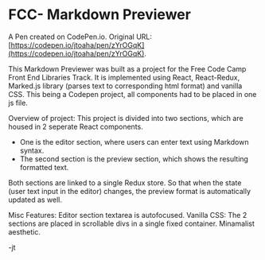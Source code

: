 # FCC- Markdown Previewer

A Pen created on CodePen.io. Original URL: [https://codepen.io/jtoaha/pen/zYrOGqK](https://codepen.io/jtoaha/pen/zYrOGqK).

This Markdown Previewer was built as a project for the Free Code Camp Front End Libraries Track. It is implemented using React, React-Redux, Marked.js library (parses text to corresponding html format) and vanilla CSS. This being a Codepen project, all components had to be placed in one js file.

Overview of project:
This project is divided into two sections, which are housed in 2 seperate React components.
- One is the editor section, where users can enter text using Markdown syntax.
- The second section is the preview section, which shows the resulting formatted text.

Both sections are linked to a single Redux store. So that when the state (user text input in the editor) changes, the preview format is automatically updated as well.

Misc Features: Editor section textarea is autofocused. Vanilla CSS: The 2 sections are placed in scrollable divs in a single fixed container. Minamalist aesthetic.

-jt
